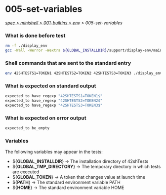 # 005-set-variables

*[spec > minishell > 001-builtins > env](..) > 005-set-variables*

### What is done before test

```bash
rm -f ./display_env
gcc -Wall -Werror -Wextra ${GLOBAL_INSTALLDIR}/support/display-env/main.c -o ./display_env

```

### Shell commands that are sent to the standard entry

```bash
env 42SHTESTS1=TOKEN1 42SHTESTS2=TOKEN2 42SHTESTS3=TOKEN3 ./display_env

```

### What is expected on standard output

```bash
expected_to have_regexp "42SHTESTS1=TOKEN1$"
expected_to have_regexp "42SHTESTS2=TOKEN2$"
expected_to have_regexp "42SHTESTS3=TOKEN3$"
```

### What is expected on error output

```bash
expected_to be_empty
```

### Variables

The following variables may appear in the tests:

* ${**GLOBAL_INSTALLDIR**} -> The installation directory of 42shTests
* ${**GLOBAL_TMP_DIRECTORY**} -> The temporary directory in which tests are executed
* ${**GLOBAL_TOKEN**} -> A token that changes value at launch time
* ${**PATH**} -> The standard environment variable PATH
* ${**HOME**} -> The standard environment variable HOME
